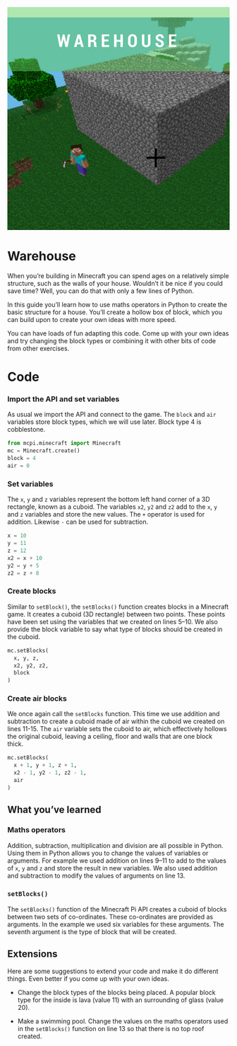 <div class="intro">

![title cover](/images/covers/3.png)

# Warehouse

When you’re building in Minecraft you can spend ages on a relatively simple structure, such as the walls of your house.  Wouldn’t it be nice if you could save time? Well, you can do that with only a few lines of Python.

In this guide you’ll learn how to use maths operators in Python to create the basic structure for a house. You’ll create a hollow box of block, which you can build upon to create your own ideas with more speed.

You can have loads of fun adapting this code. Come up with your own ideas and try changing the block types or combining it with other bits of code from other exercises.

</div>

<div class="recipe-code">

# Code

<div class="recipe-code-section">

### Import the API and set variables

As usual we import the API and connect to the game. The `block` and `air` variables store block types, which we will use later. Block type 4 is cobblestone.

```py
from mcpi.minecraft import Minecraft
mc = Minecraft.create()
block = 4
air = 0
```

</div>
<div class="recipe-code-section">

### Set variables

The `x`, `y` and `z` variables represent the bottom left hand corner of a 3D rectangle, known as a cuboid. The variables `x2`, `y2` and `z2` add to the `x`, `y` and `z` variables and store the new values. The `+` operator is used for addition. Likewise `-` can be used for subtraction.

```py
x = 10
y = 11
z = 12
x2 = x + 10
y2 = y + 5
z2 = z + 8
```

</div>
<div class="recipe-code-section">

### Create blocks

Similar to `setBlock()`, the `setBlocks()` function creates blocks in a Minecraft game. It creates a cuboid (3D rectangle) between two points. These points have been set using the variables that we created on lines 5–10. We also provide the block variable to say what type of blocks should be created in the cuboid.

```py
mc.setBlocks(
  x, y, z,
  x2, y2, z2,
  block
)
```

</div>
<div class="recipe-code-section">

### Create air blocks

We once again call the `setBlocks` function. This time we use addition and subtraction to create a cuboid made of air within the cuboid we created on lines 11-15. The `air` variable sets the cuboid to air, which effectively hollows the original cuboid, leaving a ceiling, floor and walls that are one block thick.

```py
mc.setBlocks(
  x + 1, y + 1, z + 1,
  x2 - 1, y2 - 1, z2 - 1,
  air
)
```

</div>
</div>
<div class="summary">
<div class="what-youve-learned">

## What you’ve learned

### Maths operators

Addition, subtraction, multiplication and division are all possible in Python. Using them in Python allows you to change the values of variables or arguments. For example we used addition on lines 9–11 to add to the values of `x`, `y` and `z` and store the result in new variables. We also used addition and subtraction to modify the values of arguments on line 13.

### `setBlocks()`

The `setBlocks()` function of the Minecraft Pi API creates a cuboid of blocks between two sets of co-ordinates. These co-ordinates are provided as arguments. In the example we used six variables for these arguments. The seventh argument is the type of block that will be created.

</div>
<div class="extension">

## Extensions

Here are some suggestions to extend your code and make it do different things. Even better if you come up with your own ideas.

* Change the block types of the blocks being placed. A popular block type for the inside is lava (value 11) with an surrounding of glass (value 20).

* Make a swimming pool. Change the values on the maths operators used in the `setBlocks()` function on line 13 so that there is no top roof created.

</div>
</div>